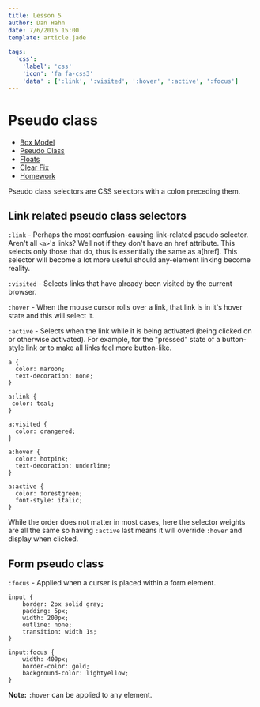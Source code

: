 ```yaml
---
title: Lesson 5
author: Dan Hahn
date: 7/6/2016 15:00
template: article.jade

tags:
  'css':
    'label': 'css'
    'icon': 'fa fa-css3'
    'data' : [':link', ':visited', ':hover', ':active', ':focus']
---
```


# Pseudo class

* [Box Model]()
* [Pseudo Class](pseudo.html)
* [Floats](floats.html)
* [Clear Fix](clear-fix.html)
* [Homework](homework.html)

Pseudo class selectors are CSS selectors with a colon preceding them.

## Link related pseudo class selectors

`:link` - Perhaps the most confusion-causing link-related pseudo selector. Aren't all `<a>`'s links? Well not if they don't have an href attribute. This selects only those that do, thus is essentially the same as a[href]. This selector will become a lot more useful should any-element linking become reality.

`:visited` - Selects links that have already been visited by the current browser.

`:hover` - When the mouse cursor rolls over a link, that link is in it's hover state and this will select it.

`:active` - Selects when the link while it is being activated (being clicked on or otherwise activated). For example, for the "pressed" state of a button-style link or to make all links feel more button-like.

    a {
      color: maroon;
      text-decoration: none;
    }

    a:link {
     color: teal;
    }

    a:visited {
      color: orangered;
    }

    a:hover {
      color: hotpink;
      text-decoration: underline;
    }

    a:active {
      color: forestgreen;
      font-style: italic;
    }

While the order does not matter in most cases, here the selector weights are all the same so having `:active` last means it will override `:hover` and display when clicked.

## Form pseudo class

`:focus` - Applied when a curser is placed within a form element.

    input {
        border: 2px solid gray;
        padding: 5px;
        width: 200px;
        outline: none;
        transition: width 1s;
    }

    input:focus {
        width: 400px;
        border-color: gold;
        background-color: lightyellow;
    }

**Note:** `:hover` can be applied to any element.
